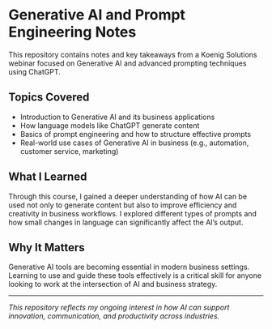# Generative AI and Prompt Engineering Notes

This repository contains notes and key takeaways from a Koenig Solutions webinar focused on Generative AI and advanced prompting techniques using ChatGPT.

## Topics Covered

- Introduction to Generative AI and its business applications
- How language models like ChatGPT generate content
- Basics of prompt engineering and how to structure effective prompts
- Real-world use cases of Generative AI in business (e.g., automation, customer service, marketing)

## What I Learned

Through this course, I gained a deeper understanding of how AI can be used not only to generate content but also to improve efficiency and creativity in business workflows. I explored different types of prompts and how small changes in language can significantly affect the AI’s output.

## Why It Matters

Generative AI tools are becoming essential in modern business settings. Learning to use and guide these tools effectively is a critical skill for anyone looking to work at the intersection of AI and business strategy.

---

*This repository reflects my ongoing interest in how AI can support innovation, communication, and productivity across industries.*
